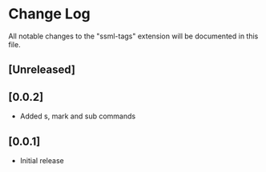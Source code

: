 # Change Log

All notable changes to the "ssml-tags" extension will be documented in this file.


## [Unreleased]


## [0.0.2]
- Added s, mark and sub commands

## [0.0.1]
- Initial release
